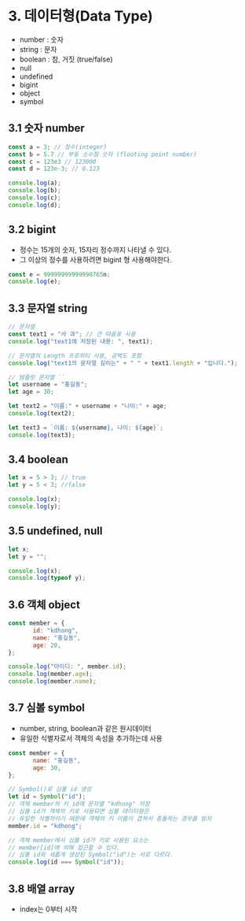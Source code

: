 # 3. 데이터형(Data Type)

- number : 숫자
- string : 문자
- boolean : 참, 거짓 (true/false)
- null
- undefined
- bigint
- object
- symbol

## 3.1 숫자 number

```js
const a = 3; // 정수(integer)
const b = 5.7 // 부동 소수점 숫자 (flooting point number)
const c = 123e3 // 123000
const d = 123e-3; // 0.123

console.log(a);
console.log(b);
console.log(c);
console.log(d);
```

## 3.2 bigint

- 정수는 15개의 숫자, 15자리 정수까지 나타낼 수 있다.
- 그 이상의 정수를 사용하려면 bigint 형 사용해야한다.

```js
const e = 99999999999998765n;
console.log(e);
```

## 3.3 문자열 string

```js
// 문자열
const text1 = "사 과"; // 큰 따옴표 사용
console.log("text1에 저장된 내용: ", text1);

// 문자열의 Length 프로퍼티 사용, 공백도 포함
console.log("text1의 문자열 길이는" + " " + text1.length + "입니다.");

// 템플릿 문자열 ``
let username = "홍길동";
let age = 30;

let text2 = "이름:" + username + "나이:" + age;
console.log(text2);

let text3 = `이름: ${username}, 나이: ${age}`;
console.log(text3);
```

## 3.4 boolean

```js
let x = 5 > 3; // true
let y = 5 < 3; //false

console.log(x);
console.log(y);
```

## 3.5 undefined, null

```js
let x;
let y = "";

console.log(x);
console.log(typeof y);
```

## 3.6 객체 object

```js
const member = {
       id: "kdhong",
       name: "홍길동",
       age: 20, 
};

console.log("아이디: ", member.id);
console.log(member.age);
console.log(member.name);
```

## 3.7 심볼 symbol
- number, string, boolean과 같은 원시데이터
- 유일한 식별자로서 객체의 속성을 추가하는데 사용

```js
const member = {
       name: "홍길동",
       age: 30,       
};

// Symbol()로 심볼 id 생성
let id = Symbol("id");
// 객체 member의 키 id에 문자열 "kdhong" 저장
// 심볼 id가 객체의 키로 사용되면 심볼 데이터형은 
// 유일한 식별자이기 때문에 객체의 키 이름이 겹쳐서 충돌하는 경우를 방지
member.id = "kdhong";

// 객체 member에서 심볼 id가 키로 사용된 요소는
// member[id]에 의해 접근할 수 있다.
// 심볼 id와 새롭게 생성된 Symbol("id")는 서로 다르다.
console.log(id === Symbol("id"));
```

## 3.8 배열 array

- index는 0부터 시작